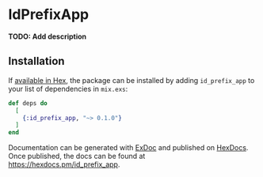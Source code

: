 # IdPrefixApp

**TODO: Add description**

## Installation

If [available in Hex](https://hex.pm/docs/publish), the package can be installed
by adding `id_prefix_app` to your list of dependencies in `mix.exs`:

```elixir
def deps do
  [
    {:id_prefix_app, "~> 0.1.0"}
  ]
end
```

Documentation can be generated with [ExDoc](https://github.com/elixir-lang/ex_doc)
and published on [HexDocs](https://hexdocs.pm). Once published, the docs can
be found at <https://hexdocs.pm/id_prefix_app>.

